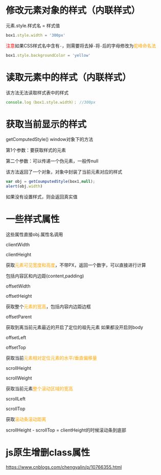 # 修改元素对象的样式（内联样式）

元素.style.样式名 = 样式值

```js
box1.style.width = '300px'
```

<font color='red'>注意</font>如果CSS样式名中含有``-``，则需要将去掉``-``将``-``后的字母修改为<font color='orange'>驼峰命名法</font>

```js
box1.style.backgroundColor = 'yellow'
```

# 读取元素中的样式（内联样式）

该方法无法读取样式表中的样式

```js
console.log（box1.style.width）； //300px
```

# 获取当前显示的样式

getComputedStyle() window对象下的方法

第1个参数：要获取样式的元素

第二个参数：可以传递一个伪元素，一般传null

该方法返回了一个对象，对象中封装了当前元素对应的样式

```js
var obj = getCoumputedStyle(box1,null);
alert(obj.width)
```

如果没有设置样式，则会返回真实值

# 一些样式属性

这些属性直接obj.属性名调用

clientWidth

clientHeight

获取<font color='orange'>元素可见宽度和高度</font>，不带PX，返回一个数字，可以直接进行计算

包括内容区和内边距(content,padding)

 

offsetWidth

offsetHeight

获取整个<font color='orange'>元素的宽高</font>，包括内容内边距边框



offsetParent

获取到离当前元素最近的开启了定位的祖先元素 如果都没开启则body



offsetLeft

offsetTop

获取当前<font color='orange'>元素相对定位元素的水平/垂直偏移量</font>

 

scrollHeight

scrollWeight

获取当前元素<font color='orange'>整个滚动区域的宽高</font>

 

scrollLeft

scrollTop

获取<font color='orange'>滚动条滚动距离</font>

 

scrollHeight - scrollTop = clientHeight的时候滚动条到底部

# js原生增删class属性

https://www.cnblogs.com/chengyalin/p/10766355.html
